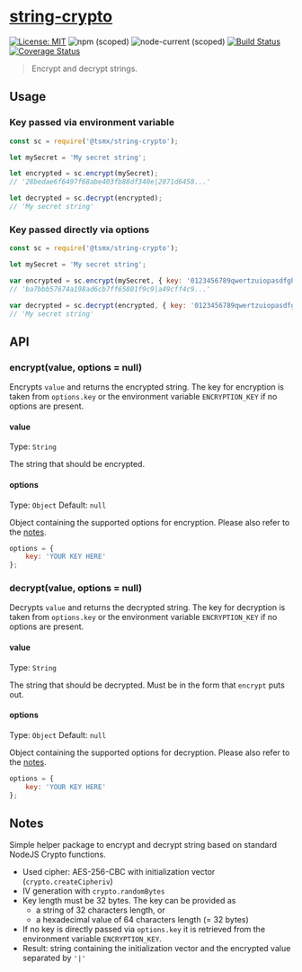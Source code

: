 # [**string-crypto**](https://github.com/tsmx/string-crypto)

[![License: MIT](https://img.shields.io/badge/License-MIT-blue.svg)](https://opensource.org/licenses/MIT)
![npm (scoped)](https://img.shields.io/npm/v/@tsmx/string-crypto)
![node-current (scoped)](https://img.shields.io/node/v/@tsmx/string-crypto)
[![Build Status](https://travis-ci.com/tsmx/string-crypto.svg?branch=master)](https://travis-ci.org/tsmx/string-crypto)
[![Coverage Status](https://coveralls.io/repos/github/tsmx/string-crypto/badge.svg?branch=master)](https://coveralls.io/github/tsmx/string-crypto?branch=master)

> Encrypt and decrypt strings.

## Usage

### Key passed via environment variable

```js
const sc = require('@tsmx/string-crypto');

let mySecret = 'My secret string';

let encrypted = sc.encrypt(mySecret);
// '28bedae6f6497f68abe403fb88df340e|2071d6458...'

let decrypted = sc.decrypt(encrypted); 
// 'My secret string'

```

### Key passed directly via options

```js
const sc = require('@tsmx/string-crypto');

let mySecret = 'My secret string';

var encrypted = sc.encrypt(mySecret, { key: '0123456789qwertzuiopasdfghjklyxc' });
// 'ba7bbb57674a198ad6cb7ff65801f9c9|a49cff4c9...'

var decrypted = sc.decrypt(encrypted, { key: '0123456789qwertzuiopasdfghjklyxc' }); 
// 'My secret string'
```

## API

### encrypt(value, options = null)

Encrypts `value` and returns the encrypted string. The key for encryption is taken from `options.key` or the environment variable `ENCRYPTION_KEY` if no options are present.

#### value

Type: `String`

The string that should be encrypted.

#### options

Type: `Object`
Default: `null`

Object containing the supported options for encryption. Please also refer to the [notes](#notes).

```js
options = {
    key: 'YOUR KEY HERE'
};
```

### decrypt(value, options = null)

Decrypts `value` and returns the decrypted string. The key for decryption is taken from `options.key` or the environment variable `ENCRYPTION_KEY` if no options are present.

#### value

Type: `String`

The string that should be decrypted. Must be in the form that `encrypt` puts out.

#### options

Type: `Object`
Default: `null`

Object containing the supported options for decryption. Please also refer to the [notes](#notes).

```js
options = {
    key: 'YOUR KEY HERE'
};
```

## Notes

Simple helper package to encrypt and decrypt string based on standard NodeJS Crypto functions.
- Used cipher: AES-256-CBC with initialization vector (`crypto.createCipheriv`)
- IV generation with `crypto.randomBytes`
- Key length must be 32 bytes. The key can be provided as
    - a string of 32 characters length, or
    - a hexadecimal value of 64 characters length (= 32 bytes)
- If no key is directly passed via `options.key` it is retrieved from the environment variable `ENCRYPTION_KEY`.
- Result: string containing the initialization vector and the encrypted value separated by `'|'`